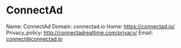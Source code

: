 
# ConnectAd

Name: ConnectAd
Domain: connectad.io
Home: https://connectad.io/
Privacy_policy: http://connectadrealtime.com/privacy/
Email: connect@connectad.io
